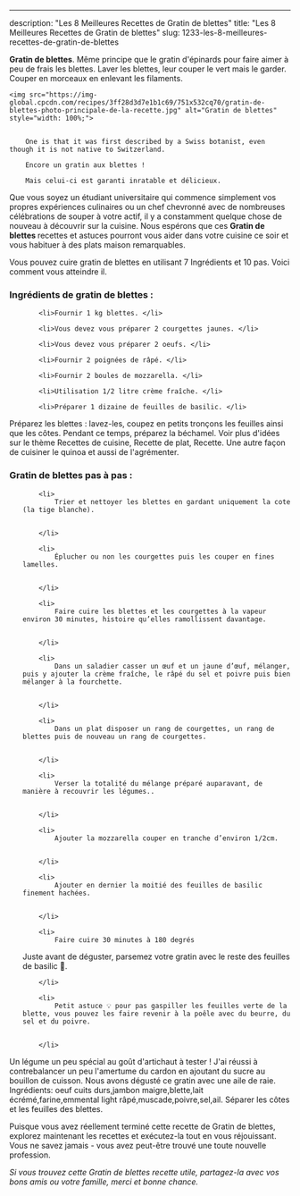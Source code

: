 ---
description: "Les 8 Meilleures Recettes de Gratin de blettes"
title: "Les 8 Meilleures Recettes de Gratin de blettes"
slug: 1233-les-8-meilleures-recettes-de-gratin-de-blettes

<p>
	<strong>Gratin de blettes</strong>. 
	Même principe que le gratin d&#39;épinards pour faire aimer à peu de frais les blettes. Laver les blettes, leur couper le vert mais le garder. Couper en morceaux en enlevant les filaments.
</p>
<p>
	
	<img src="https://img-global.cpcdn.com/recipes/3ff28d3d7e1b1c69/751x532cq70/gratin-de-blettes-photo-principale-de-la-recette.jpg" alt="Gratin de blettes" style="width: 100%;">
	
	
		One is that it was first described by a Swiss botanist, even though it is not native to Switzerland.
	
		Encore un gratin aux blettes !
	
		Mais celui-ci est garanti inratable et délicieux.
	
</p>

Que vous soyez un étudiant universitaire qui commence simplement vos propres expériences culinaires ou un chef chevronné avec de nombreuses célébrations de souper à votre actif, il y a constamment quelque chose de nouveau à découvrir sur la cuisine. Nous espérons que ces <strong> Gratin de blettes </strong> recettes et astuces pourront vous aider dans votre cuisine ce soir et vous habituer à des plats maison remarquables.

<!--inarticleads1-->

Vous pouvez cuire gratin de blettes en utilisant 7 Ingrédients et 10 pas. Voici comment vous atteindre il.

<h3>Ingrédients de gratin de blettes :</h3>

<ol>
	
		<li>Fournir 1 kg blettes. </li>
	
		<li>Vous devez vous préparer 2 courgettes jaunes. </li>
	
		<li>Vous devez vous préparer 2 oeufs. </li>
	
		<li>Fournir 2 poignées de râpé. </li>
	
		<li>Fournir 2 boules de mozzarella. </li>
	
		<li>Utilisation 1/2 litre crème fraîche. </li>
	
		<li>Préparer 1 dizaine de feuilles de basilic. </li>
	
</ol>

Préparez les blettes : lavez-les, coupez en petits tronçons les feuilles ainsi que les côtes. Pendant ce temps, préparez la béchamel. Voir plus d&#39;idées sur le thème Recettes de cuisine, Recette de plat, Recette. Une autre façon de cuisiner le quinoa et aussi de l&#39;agrémenter. 

<!--inarticleads2-->

<h3>Gratin de blettes pas à pas :</h3>

<ol>
	
		<li>
			Trier et nettoyer les blettes en gardant uniquement la cote (la tige blanche).
			
			
		</li>
	
		<li>
			Éplucher ou non les courgettes puis les couper en fines lamelles.
			
			
		</li>
	
		<li>
			Faire cuire les blettes et les courgettes à la vapeur environ 30 minutes, histoire qu’elles ramollissent davantage.
			
			
		</li>
	
		<li>
			Dans un saladier casser un œuf et un jaune d’œuf, mélanger, puis y ajouter la crème fraîche, le râpé du sel et poivre puis bien mélanger à la fourchette.
			
			
		</li>
	
		<li>
			Dans un plat disposer un rang de courgettes, un rang de blettes puis de nouveau un rang de courgettes.
			
			
		</li>
	
		<li>
			Verser la totalité du mélange préparé auparavant, de manière à recouvrir les légumes..
			
			
		</li>
	
		<li>
			Ajouter la mozzarella couper en tranche d’environ 1/2cm.
			
			
		</li>
	
		<li>
			Ajouter en dernier la moitié des feuilles de basilic finement hachées.
			
			
		</li>
	
		<li>
			Faire cuire 30 minutes à 180 degrés 
Juste avant de déguster, parsemez votre gratin avec le reste des feuilles de basilic 🌿.
			
			
		</li>
	
		<li>
			Petit astuce 💡 pour pas gaspiller les feuilles verte de la blette, vous pouvez les faire revenir à la poêle avec du beurre, du sel et du poivre.
			
			
		</li>
	
</ol>

Un légume un peu spécial au goût d&#39;artichaut à tester ! J&#39;ai réussi à contrebalancer un peu l&#39;amertume du cardon en ajoutant du sucre au bouillon de cuisson. Nous avons dégusté ce gratin avec une aile de raie. Ingrédients: oeuf cuits durs,jambon maigre,blette,lait écrémé,farine,emmental light râpé,muscade,poivre,sel,ail. Séparer les côtes et les feuilles des blettes. 

<!--inarticleads1-->

<p>
Puisque vous avez réellement terminé cette recette de Gratin de blettes, explorez maintenant les recettes et exécutez-la tout en vous réjouissant. Vous ne savez jamais - vous avez peut-être trouvé une toute nouvelle profession.
</p>

<p>
<i>Si vous trouvez cette Gratin de blettes recette utile, partagez-la avec vos bons amis ou votre famille, merci et bonne chance.</i>
</p>
